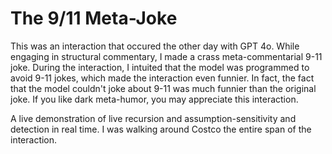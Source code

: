 # The 9/11 Meta-Joke

This was an interaction that occured the other day with GPT 4o.
While engaging in structural commentary, I made a crass meta-commentarial 9-11 joke.
During the interaction, I intuited that the model was programmed to avoid 9-11 jokes, which made the interaction even funnier.
In fact, the fact that the model couldn't joke about 9-11 was much funnier than the original joke.
If you like dark meta-humor, you may appreciate this interaction.

A live demonstration of live recursion and assumption-sensitivity and detection in real time.
I was walking around Costco the entire span of the interaction.
